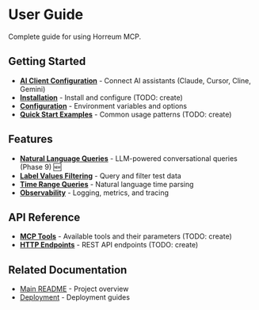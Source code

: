 # User Guide

Complete guide for using Horreum MCP.

## Getting Started

- **[AI Client Configuration](ai-clients.md)** - Connect AI assistants (Claude,
  Cursor, Cline, Gemini)
- **[Installation](getting-started.md)** - Install and configure (TODO: create)
- **[Configuration](configuration.md)** - Environment variables and options
- **[Quick Start Examples](examples.md)** - Common usage patterns (TODO: create)

## Features

- **[Natural Language Queries](natural-language-queries.md)** - LLM-powered
  conversational queries (Phase 9) 🆕
- **[Label Values Filtering](filtering.md)** - Query and filter test data
- **[Time Range Queries](time-ranges.md)** - Natural language time parsing
- **[Observability](observability.md)** - Logging, metrics, and tracing

## API Reference

- **[MCP Tools](api-reference.md)** - Available tools and their parameters
  (TODO: create)
- **[HTTP Endpoints](http-api.md)** - REST API endpoints (TODO: create)

## Related Documentation

- [Main README](../../README.md) - Project overview
- [Deployment](../deployment/README.md) - Deployment guides
